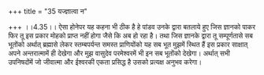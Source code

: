 +++
title = "35 यज्ज्ञात्वा न"

+++
।।4.35।। ऐसा होनेपर यह कहना भी ठीक है हे पांडव उनके द्वारा बतलाये हुए जिस
ज्ञानको पाकर फिर तू इस प्रकार मोहको प्राप्त नहीं होगा जैसे कि अब हो रहा
है। तथा जिस ज्ञानके द्वारा तू सम्पूर्णतासे सब भूतोंको अर्थात् ब्रह्मासे
लेकर स्तम्बपर्यन्त समस्त प्राणियोंको यह सब भूत मुझमें स्थित हैं इस
प्रकार साक्षात् अपने अन्तरात्मामें ही देखेगा और मुझ वासुदेव परमेश्वरमें
भी इन सब भूतोंको देखेगा। अर्थात् सभी उपनिषदोंमें जो जीवात्मा और ईश्वरकी
एकता प्रसिद्ध है उसको प्रत्यक्ष अनुभव करेगा।
